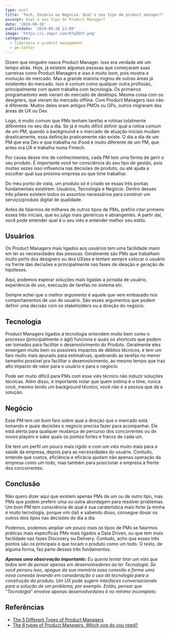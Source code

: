 ```yaml
---
type: post
title: 'Tech, Usuário ou Negócio. Qual o seu tipo de product manager?'
excerpt: Qual o seu tipo de Product Manager?
date: '2019-09-28'
publishdate: '2019-09-28 21:09'
image: 'https://i.imgur.com/07qZOVY.png'
categories:
  - lideranca e product management
  - pm-letter
---
```

Dizem que ninguém nasce Product Manager. Isso era verdade até um tempo atrás. Hoje, já existem algumas pessoas que começaram suas carreiras como Product Managers e isso é muito bom, pois mostra a evolução do mercado. Mas a grande maioria migrou de outras áreas já existentes do mercado. Isso é comum como qualquer outra profissão, principalmente com quem trabalha com tecnologia. Os primeiros programadores web vieram do mercado de desktops. Mesma coisa com os designers, que vieram do mercado offline. Com Product Managers isso não é diferente. Muitos deles eram antigos PMOs ou GPs, outros migraram das áreas de UX ou Dev.

Logo, é muito comum que PMs tenham tarefas e rotinas totalmente diferentes no seu dia a dia. Se já é muito difícil definir qual a rotina comum de um PM, quando o background e o mercado de atuação iniciais mudam drasticamente, essa definição praticamente não existe. O dia a dia de um PM que era Dev e que trabalha no iFood é muito diferente de um PM, que antes era UX e trabalha numa Fintech.

Por causa desse mix de conhecimentos, cada PM tem uma forma de gerir o seu produto. É importante você ter consciência do seu tipo de gestão, pois muitas vezes isso influencia nas decisões de produto, ou até ajuda a escolher qual sua próxima empresa ou que time trabalhar.

Do meu ponto de vista, um produto só é criado se essas três pontas fundamentais existirem: Usuários, Tecnologia e Negócio. Dentro desses três pilares existem todos os assuntos necessários para construir um serviço/produto digital de qualidade. 

Antes de falarmos de milhares de outros tipos de PMs, prefiro citar primeiro esses três iniciais, que eu julgo mais genéricos e abrangentes. A partir daí, você pode entender qual é o seu viés e entender melhor seu estilo.

## Usuários

Os Product Managers mais ligados aos usuários tem uma facilidade maior em ler as necessidades das pessoas. Geralmente são PMs que trabalham muito perto dos designers ou dos UXzes e tentam sempre colocar o usuário na frente das decisões e principalmente nas fases de ideação e geração de hipóteses.

Aqui, podemos esperar soluções mais ligadas a jornada de usuário, experiência de uso, execução de tarefas no sistema etc. 

Sempre achei que o melhor argumento é aquele que vem embasado nos comportamentos de uso do usuário. São esses argumentos que podem definir uma decisão com os stakeholders ou a direção do negócio.

## Tecnologia

Product Managers ligados à tecnologia entendem muito bem como o processo (principalmente o ágil) funciona e quais os shortcuts que podem ser tomados para facilitar o desenvolvimento do Produto. Geralmente eles enxergam muito bem os possíveis impactos de débitos técnicos, e tem um faro muito mais apurado para estimativas, quebrando as tarefas no menor tamanho possível pra facilitar o desenvolvimento, ao mesmo tempo que traz alto impacto de valor para o usuário e para o negócio.

Pode ser muito difícil para PMs com esse viés técnico não induzir soluções técnicas. Além disso, é importante notar que quem estima é o time, nunca você, mesmo tendo um background técnico, você não é a pessoa que dá a solução.

## Negócio

Esse PM tem um bom faro sobre qual a direção que o mercado está tomando e quais decisões o negócio precisa fazer para acompanhar. Ele está alerta para qualquer mudança de percurso dos concorrentes ou de novos players e sabe quais os pontos fortes e fracos de cada um.

Ele tem um perfil um pouco mais rígido e com um viés muito mais para a saúde da empresa, depois para as necessidades do usuário. Contudo, entende que custos, eficiência e eficácia ajudam não apenas operação da empresa como um todo, mas também para posicionar a empresa à frente dos concorrentes.

## Conclusão

Não quero dizer aqui que existem apenas PMs de um ou de outro tipo, mas PMs que podem preferir uma ou outra abordagem para resolver problemas. Um bom PM tem consciência de qual é sua caraterística mais forte (a minha é muito tecnologia, porque vim daí) e sabendo disso, consegue dosar os outros dois tipos nas decisões do dia a dia. 

Podemos, podemos ampliar um pouco mais os tipos de PMs se falarmos práticas mais específicas PMs mais ligados a Data Driven, ou que tem mais facilidade nas fases Discovery ou Delivery. Contudo, acho que esses três pontos são os principais e que tocam o produto como um todo. O resto, de alguma forma, faz parte desses três fundamentos.

_**Apenas uma observação importante:** Eu queria tentar tirar um viés que todos tem de pensar apenas em desenvolvedores ao ler Tecnologia. Se você pensou isso, apague da sua memória essa conexão e forme uma nova conexão levando em consideração o uso da tecnologia para a construção do produto. Um UX pode sugerir interfaces conversacionais para a solução de um problema, por exemplo. Então, pensar que "Tecnologia" envolve apenas desenvolvedores é no mínimo incompleto._

## Referências

- [The 5 Different Types of Product Managers](https://blog.usejournal.com/the-5-different-types-of-product-managers-12a841cae8d2)
- [The 6 types of Product Managers. Which one do you need?](https://medium.com/@kit_ulrich/the-6-types-of-product-managers-which-one-do-you-need-75c2e66dd592)

